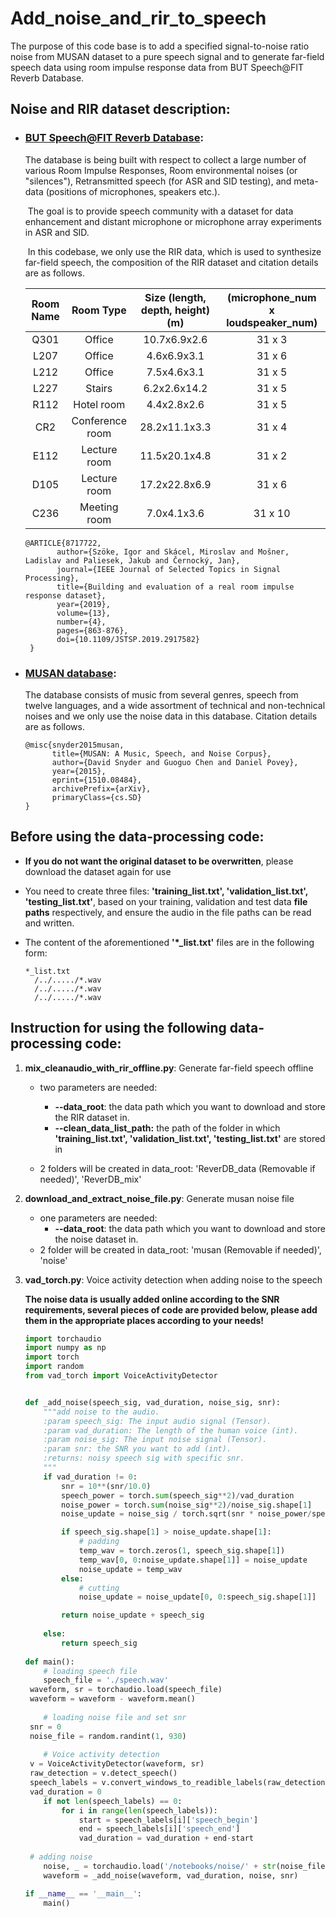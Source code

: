 # Add_noise_and_rir_to_speech
The purpose of this code base is to add a specified signal-to-noise ratio noise from MUSAN dataset to a pure speech signal and to generate far-field speech data using room impulse response data from BUT Speech@FIT Reverb Database. 
## Noise and RIR dataset description:

- ### [BUT Speech@FIT Reverb Database](https://speech.fit.vutbr.cz/software/but-speech-fit-reverb-database ):

  The database is being built with respect to collect a large number of various Room Impulse Responses, Room environmental noises (or "silences"), Retransmitted speech (for ASR and SID testing), and meta-data (positions of microphones, speakers etc.).

  ​	The goal is to provide speech community with a dataset for data enhancement and distant microphone or microphone array experiments in ASR and SID.

  ​	In this codebase, we only use the RIR data, which is used to synthesize far-field speech, the composition of the RIR dataset and citation details are as follows.

  | Room Name |    Room Type    | Size (length, depth, height) (m) | (microphone_num x   loudspeaker_num) |
  | :-------: | :-------------: | :------------------------------: | :----------------------------------: |
  |   Q301    |     Office      |           10.7x6.9x2.6           |                31 x 3                |
  |   L207    |     Office      |           4.6x6.9x3.1            |                31 x 6                |
  |   L212    |     Office      |           7.5x4.6x3.1            |                31 x 5                |
  |   L227    |     Stairs      |           6.2x2.6x14.2           |                31 x 5                |
  |   R112    |   Hotel room    |           4.4x2.8x2.6            |                31 x 5                |
  |    CR2    | Conference room |          28.2x11.1x3.3           |                31 x 4                |
  |   E112    |  Lecture room   |          11.5x20.1x4.8           |                31 x 2                |
  |   D105    |  Lecture room   |          17.2x22.8x6.9           |                31 x 6                |
  |   C236    |  Meeting room   |           7.0x4.1x3.6            |               31 x 10                |

  ```
  @ARTICLE{8717722,
   		 author={Szöke, Igor and Skácel, Miroslav and Mošner, Ladislav and Paliesek, Jakub and Černocký, Jan},
   		 journal={IEEE Journal of Selected Topics in Signal Processing}, 
   		 title={Building and evaluation of a real room impulse response dataset}, 
   		 year={2019},
   		 volume={13},
   		 number={4},
   		 pages={863-876},
   		 doi={10.1109/JSTSP.2019.2917582}
   }
  ```

- ### [MUSAN database](https://arxiv.org/pdf/1510.08484):

  The database consists of music from several genres, speech from twelve languages, and a wide assortment of technical and non-technical noises and we only use the noise data in this database. Citation details are as follows.

  ```
  @misc{snyder2015musan,
        title={MUSAN: A Music, Speech, and Noise Corpus}, 
        author={David Snyder and Guoguo Chen and Daniel Povey},
        year={2015},
        eprint={1510.08484},
        archivePrefix={arXiv},
        primaryClass={cs.SD}
  }
  ```

  

## Before using the data-processing code:

- **If you do not want the original dataset to be overwritten**, please download the dataset again for use

- You need to create three files: **'training_list.txt', 'validation_list.txt', 'testing_list.txt'**, based on your training, validation and test data **file paths** respectively, and ensure the audio in the file paths can be read and written. 

- The content of the aforementioned **'*_list.txt'** files are in the following form:

  ```
  *_list.txt
  	/../...../*.wav
  	/../...../*.wav
  	/../...../*.wav
  ```

  

## Instruction for using the following data-processing code:

1. **mix_cleanaudio_with_rir_offline.py**: Generate far-field speech offline

   - two parameters are needed: 

     - **--data_root**: the data path which you want to download and store the RIR dataset in.
     - **--clean_data_list_path:** the path of the folder in which  **'training_list.txt', 'validation_list.txt', 'testing_list.txt'** are stored in

   - 2 folders will be created in data_root: 'ReverDB_data (Removable if needed)', 'ReverDB_mix'

     

2. **download_and_extract_noise_file.py**: Generate musan noise file

   - one parameters are needed: 
     - **--data_root**: the data path which you want to download and store the noise dataset in.
   - 2 folder will be created in data_root: 'musan (Removable if needed)', 'noise'

   

3. **vad_torch.py**: Voice activity detection when adding noise to the speech

   **The noise data is usually added online according to the SNR requirements, several pieces of code are provided below, please add them in the appropriate places according to your needs!**

   ```python
   import torchaudio
   import numpy as np
   import torch
   import random
   from vad_torch import VoiceActivityDetector
   
   
   def _add_noise(speech_sig, vad_duration, noise_sig, snr):
       """add noise to the audio.
       :param speech_sig: The input audio signal (Tensor).
       :param vad_duration: The length of the human voice (int).
       :param noise_sig: The input noise signal (Tensor).
       :param snr: the SNR you want to add (int).
       :returns: noisy speech sig with specific snr.
       """
       if vad_duration != 0:
           snr = 10**(snr/10.0)
           speech_power = torch.sum(speech_sig**2)/vad_duration
           noise_power = torch.sum(noise_sig**2)/noise_sig.shape[1]
           noise_update = noise_sig / torch.sqrt(snr * noise_power/speech_power)
   
           if speech_sig.shape[1] > noise_update.shape[1]:
               # padding
               temp_wav = torch.zeros(1, speech_sig.shape[1])
               temp_wav[0, 0:noise_update.shape[1]] = noise_update
               noise_update = temp_wav
           else:
               # cutting
               noise_update = noise_update[0, 0:speech_sig.shape[1]]
   
           return noise_update + speech_sig
       
       else:
           return speech_sig
       
   def main():
       # loading speech file
       speech_file = './speech.wav'
   	waveform, sr = torchaudio.load(speech_file)
   	waveform = waveform - waveform.mean()
   	
       # loading noise file and set snr
   	snr = 0       
   	noise_file = random.randint(1, 930)
   	
       # Voice activity detection
   	v = VoiceActivityDetector(waveform, sr)
   	raw_detection = v.detect_speech()
   	speech_labels = v.convert_windows_to_readible_labels(raw_detection)
   	vad_duration = 0
       if not len(speech_labels) == 0:
           for i in range(len(speech_labels)):
               start = speech_labels[i]['speech_begin']
               end = speech_labels[i]['speech_end']
               vad_duration = vad_duration + end-start
               
   	# adding noise
       noise, _ = torchaudio.load('/notebooks/noise/' + str(noise_file) + '.wav')
       waveform = _add_noise(waveform, vad_duration, noise, snr)
   
   if __name__ == '__main__':
       main()
   ```
